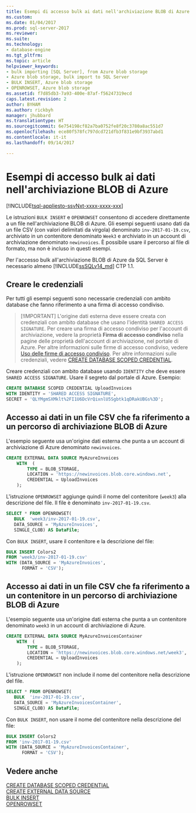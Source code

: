 ```yaml
---
title: Esempi di accesso bulk ai dati nell'archiviazione BLOB di Azure | Microsoft Docs
ms.custom: 
ms.date: 01/04/2017
ms.prod: sql-server-2017
ms.reviewer: 
ms.suite: 
ms.technology:
- database-engine
ms.tgt_pltfrm: 
ms.topic: article
helpviewer_keywords:
- bulk importing [SQL Server], from Azure blob storage
- Azure blob storage, bulk import to SQL Server
- BULK INSERT, Azure blob storage
- OPENROWSET, Azure blob storage
ms.assetid: f7d85db3-7a93-400e-87af-f56247319ecd
caps.latest.revision: 2
author: BYHAM
ms.author: rickbyh
manager: jhubbard
ms.translationtype: HT
ms.sourcegitcommit: 6e754198cf82a7ba0752fe8f20c3780a8ac551d7
ms.openlocfilehash: ece80f578fc797dcd721dfb3f831e9bf3937abd1
ms.contentlocale: it-it
ms.lasthandoff: 09/14/2017

---
```

# <a name="examples-of-bulk-access-to-data-in-azure-blob-storage"></a>Esempi di accesso bulk ai dati nell'archiviazione BLOB di Azure
[!INCLUDE[tsql-appliesto-ssvNxt-xxxx-xxxx-xxx](../../includes/tsql-appliesto-ssvnxt-xxxx-xxxx-xxx.md)]

Le istruzioni `BULK INSERT` e `OPENROWSET` consentono di accedere direttamente a un file nell'archiviazione BLOB di Azure. Gli esempi seguenti usano dati da un file CSV (con valori delimitati da virgola) denominato `inv-2017-01-19.csv`, archiviato in un contenitore denominato `Week3` e archiviato in un account di archiviazione denominato `newinvoices`. È possibile usare il percorso al file di formato, ma non è incluso in questi esempi. 

Per l'accesso bulk all'archiviazione BLOB di Azure da SQL Server è necessario almeno [!INCLUDE[ssSQLv14_md](../../includes/sssqlv14-md.md)] CTP 1.1.

## <a name="create-the-credential"></a>Creare le credenziali   
   
Per tutti gli esempi seguenti sono necessarie credenziali con ambito database che fanno riferimento a una firma di accesso condiviso.   

>  [!IMPORTANT]
>  L'origine dati esterna deve essere creata con credenziali con ambito database che usano l'identità `SHARED ACCESS SIGNATURE`. Per creare una firma di accesso condiviso per l'account di archiviazione, vedere la proprietà **Firma di accesso condiviso** nella pagine delle proprietà dell'account di archiviazione, nel portale di Azure. Per altre informazioni sulle firme di accesso condiviso, vedere [Uso delle firme di accesso condiviso](https://docs.microsoft.com/azure/storage/storage-dotnet-shared-access-signature-part-1). Per altre informazioni sulle credenziali, vedere [CREATE DATABASE SCOPED CREDENTIAL](../../t-sql/statements/create-database-scoped-credential-transact-sql.md).  
 
Creare credenziali con ambito database usando `IDENTITY` che deve essere `SHARED ACCESS SIGNATURE`. Usare il segreto dal portale di Azure. Esempio:  

```sql
CREATE DATABASE SCOPED CREDENTIAL UploadInvoices  
WITH IDENTITY = 'SHARED ACCESS SIGNATURE',
SECRET = 'QLYMgmSXMklt%2FI1U6DcVrQixnlU5Sgbtk1qDRakUBGs%3D';
```


## <a name="accessing-data-in-a-csv-file-referencing-an-azure-blob-storage-location"></a>Accesso ai dati in un file CSV che fa riferimento a un percorso di archiviazione BLOB di Azure   
L'esempio seguente usa un'origine dati esterna che punta a un account di archiviazione di Azure denominato `newinvoices`.   
```sql
CREATE EXTERNAL DATA SOURCE MyAzureInvoices
    WITH  (
        TYPE = BLOB_STORAGE,
        LOCATION = 'https://newinvoices.blob.core.windows.net', 
        CREDENTIAL = UploadInvoices  
    );
```   

L'istruzione `OPENROWSET` aggiunge quindi il nome del contenitore (`week3`) alla descrizione del file. Il file è denominato `inv-2017-01-19.csv`.
```sql     
SELECT * FROM OPENROWSET(
   BULK  'week3/inv-2017-01-19.csv',
   DATA_SOURCE = 'MyAzureInvoices',
   SINGLE_CLOB) AS DataFile;
```

Con `BULK INSERT`, usare il contenitore e la descrizione del file:

```sql
BULK INSERT Colors2
FROM 'week3/inv-2017-01-19.csv'
WITH (DATA_SOURCE = 'MyAzureInvoices',
      FORMAT = 'CSV'); 
```

## <a name="accessing-data-in-a-csv-file-referencing-a-container-in-an-azure-blob-storage-location"></a>Accesso ai dati in un file CSV che fa riferimento a un contenitore in un percorso di archiviazione BLOB di Azure   

L'esempio seguente usa un'origine dati esterna che punta a un contenitore denominato `week3` in un account di archiviazione di Azure.   
```sql
CREATE EXTERNAL DATA SOURCE MyAzureInvoicesContainer
    WITH  (
        TYPE = BLOB_STORAGE,
        LOCATION = 'https://newinvoices.blob.core.windows.net/week3', 
        CREDENTIAL = UploadInvoices  
    );
```  
  
L'istruzione `OPENROWSET` non include il nome del contenitore nella descrizione del file.
```sql
SELECT * FROM OPENROWSET(
   BULK  'inv-2017-01-19.csv',
   DATA_SOURCE = 'MyAzureInvoicesContainer',
   SINGLE_CLOB) AS DataFile;
```   

Con `BULK INSERT`, non usare il nome del contenitore nella descrizione del file: 

```sql
BULK INSERT Colors2
FROM 'inv-2017-01-19.csv'
WITH (DATA_SOURCE = 'MyAzureInvoicesContainer',
      FORMAT = 'CSV'); 
```

## <a name="see-also"></a>Vedere anche   

[CREATE DATABASE SCOPED CREDENTIAL](../../t-sql/statements/create-database-scoped-credential-transact-sql.md)   
[CREATE EXTERNAL DATA SOURCE](../../t-sql/statements/create-external-data-source-transact-sql.md)   
[BULK INSERT](../../t-sql/statements/bulk-insert-transact-sql.md)   
[OPENROWSET](../../t-sql/functions/openrowset-transact-sql.md)   


